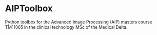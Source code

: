 # AIPToolbox
Python toolbox for the Advanced Image Processing (AIP) masters course TM11005 in the clinical technology MSc of the Medical Delta.

